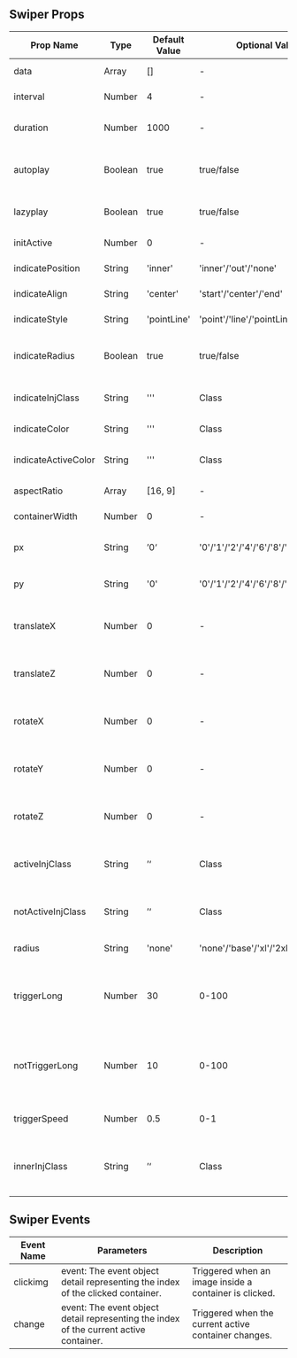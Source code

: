 ## Swiper Props

| Prop Name           | Type    | Default Value | Optional Values                        | Required | Description                                                           |
| ------------------- | ------- | ------------- | -------------------------------------- | -------- | --------------------------------------------------------------------- |
| data                | Array   | []            | -                                      | Y        | The data to be rendered.                                              |
| interval            | Number  | 4             | -                                      | N        | Time interval (in seconds).                                           |
| duration            | Number  | 1000          | -                                      | N        | Transition duration (in milliseconds).                                |
| autoplay            | Boolean | true          | true/false                             | N        | Whether to enable automatic playback.                                 |
| lazyplay            | Boolean | true          | true/false                             | N        | Whether to enable lazy loading.                                       |
| initActive          | Number  | 0             | -                                      | N        | Initial active index.                                                 |
| indicatePosition    | String  | 'inner'       | 'inner'/'out'/'none'                   | N        | Indicator position.                                                   |
| indicateAlign       | String  | 'center'      | 'start'/'center'/'end'                 | N        | Indicator alignment.                                                  |
| indicateStyle       | String  | 'pointLine'   | 'point'/'line'/'pointLine'/'longLine'  | N        | Indicator style.                                                      |
| indicateRadius      | Boolean | true          | true/false                             | N        | Whether the indicator has rounded corners.                            |
| indicateInjClass    | String  | '''           | Class                                  | N        | Additional class for the indicator.                                   |
| indicateColor       | String  | '''           | Class                                  | N        | Indicator color.                                                      |
| indicateActiveColor | String  | '''           | Class                                  | N        | Active indicator color.                                               |
| aspectRatio         | Array   | [16, 9]       | -                                      | N        | Container aspect ratio.                                               |
| containerWidth      | Number  | 0             | -                                      | N        | Container width.                                                      |
| px                  | String  | ’0‘           | '0'/'1'/'2'/'4'/'6'/'8'/'12'/'16'/'24' | N        | Horizontal padding of the container.                                  |
| py                  | String  | '0'           | '0'/'1'/'2'/'4'/'6'/'8'/'12'           | N        | Vertical padding of the container.                                    |
| translateX          | Number  | 0             | -                                      | N        | X-axis offset value for inactive containers.                          |
| translateZ          | Number  | 0             | -                                      | N        | Z-axis offset value for inactive containers.                          |
| rotateX             | Number  | 0             | -                                      | N        | X-axis rotation value for inactive containers.                        |
| rotateY             | Number  | 0             | -                                      | N        | Y-axis rotation value for inactive containers.                        |
| rotateZ             | Number  | 0             | -                                      | N        | Z-axis rotation value for inactive containers.                        |
| activeInjClass      | String  | ’‘            | Class                                  | N        | Additional class for active container.                                |
| notActiveInjClass   | String  | ’‘            | Class                                  | N        | Additional class for inactive containers.                             |
| radius              | String  | 'none'        | 'none'/'base'/'xl'/'2xl'/'full'        | N        | Container inner radius.                                               |
| triggerLong         | Number  | 30            | 0-100                                  | N        | Percentage of sliding distance that always triggers the slide switch. |
| notTriggerLong      | Number  | 10            | 0-100                                  | N        | Percentage of sliding distance that never triggers the slide switch.  |
| triggerSpeed        | Number  | 0.5           | 0-1                                    | N        | Touch move speed coefficient.                                         |
| innerInjClass       | String  | ’‘            | Class                                  | N        | Additional class for elements inside the container.                   |

## Swiper Events

| Event Name | Parameters                                                                             | Description                                            |
| ---------- | -------------------------------------------------------------------------------------- | ------------------------------------------------------ |
| clickimg   | event: The event object detail representing the index of the clicked container.        | Triggered when an image inside a container is clicked. |
| change     | event: The event object detail representing the index of the current active container. | Triggered when the current active container changes.   |
